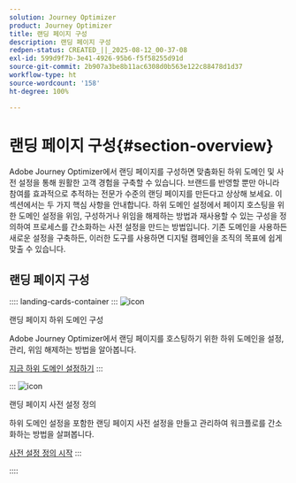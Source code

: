 ```yaml
---
solution: Journey Optimizer
product: Journey Optimizer
title: 랜딩 페이지 구성
description: 랜딩 페이지 구성
redpen-status: CREATED_||_2025-08-12_00-37-08
exl-id: 599d9f7b-3e41-4926-95b6-f5f58255d91d
source-git-commit: 2b907a3be8b11ac6308d0b563e122c88478d1d37
workflow-type: ht
source-wordcount: '158'
ht-degree: 100%

---
```


# 랜딩 페이지 구성{#section-overview}

Adobe Journey Optimizer에서 랜딩 페이지를 구성하면 맞춤화된 하위 도메인 및 사전 설정을 통해 원활한 고객 경험을 구축할 수 있습니다. 브랜드를 반영할 뿐만 아니라 참여를 효과적으로 추적하는 전문가 수준의 랜딩 페이지를 만든다고 상상해 보세요. 이 섹션에서는 두 가지 핵심 사항을 안내합니다. 하위 도메인 설정에서 페이지 호스팅을 위한 도메인 설정을 위임, 구성하거나 위임을 해제하는 방법과 재사용할 수 있는 구성을 정의하여 프로세스를 간소화하는 사전 설정을 만드는 방법입니다. 기존 도메인을 사용하든 새로운 설정을 구축하든, 이러한 도구를 사용하면 디지털 캠페인을 조직의 목표에 쉽게 맞출 수 있습니다.

## 랜딩 페이지 구성

:::: landing-cards-container
:::
![icon](https://cdn.experienceleague.adobe.com/icons/gear.svg)

랜딩 페이지 하위 도메인 구성

Adobe Journey Optimizer에서 랜딩 페이지를 호스팅하기 위한 하위 도메인을 설정, 관리, 위임 해제하는 방법을 알아봅니다.

[지금 하위 도메인 설정하기](../using/landing-pages/lp-subdomains.md)
:::

:::
![icon](https://cdn.experienceleague.adobe.com/icons/list-check.svg)

랜딩 페이지 사전 설정 정의

하위 도메인 설정을 포함한 랜딩 페이지 사전 설정을 만들고 관리하여 워크플로를 간소화하는 방법을 살펴봅니다.

[사전 설정 정의 시작](../using/landing-pages/lp-presets.md)
:::

::::
